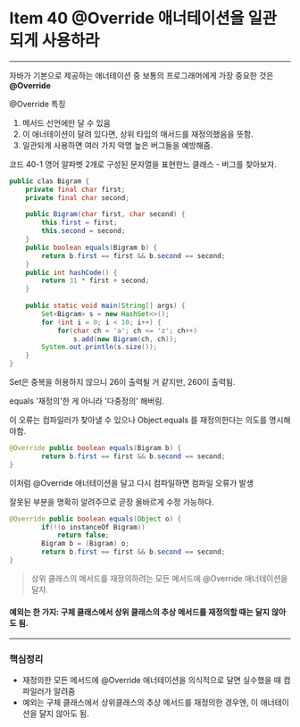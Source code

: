 # Item 40 @Override 애너테이션을 일관되게 사용하라 

--------------------------------------------
자바가 기본으로 제공하는 애너테이션 중 보통의 프로그래머에게 가장 중요한 것은 **@Override**

@Override 특징
1. 메서드 선언에만 달 수 있음
2. 이 애너테이션이 달려 있다면, 상위 타입의 매서드를 재정의했음을 뜻함. 
3. 일관되게 사용하면 여러 가지 악명 높은 버그들을 예방해줌. 


코드 40-1 영어 알파벳 2개로 구성된 문자열을 표현한느 클래스 - 버그를 찾아보자. 
``` java
public clas Bigram {
    private final char first;
    private final char second;
    
    public Bigram(char first, char second) {
        this.first = first;
        this.second = second;
    }
    public boolean equals(Bigram b) {
        return b.first == first && b.second == second;
    }
    public int hashCode() {
        return 31 * first + second;
    }
    
    public static void main(String[] args) {
        Set<Bigram> s = new HashSet<>();
        for (int i = 0; i < 10; i++) {
            for(char ch = 'a'; ch <= 'z'; ch++)
                s.add(new Bigram(ch, ch));
        System.out.println(s.size());
    }
}
```
Set은 중복을 허용하지 않으니 26이 출력될 거 같지만, 260이 출력됨. 

equals '재정의'한 게 아니라 '다중정의' 해버림.

이 오류는 컴파일러가 찾아낼 수 있으나 Object.equals 를 재정의한다는 의도를 명시해야함. 
``` java
@Override public boolean equals(Bigram b) {
        return b.first == first && b.second == second;
}
```
이처럼 @Override 애너테이션을 달고 다시 컴파일하면 컴파일 오류가 발생 

잘못된 부분을 명확히 알려주므로 곧장 올바르게 수정 가능하다. 

``` java
@Override public boolean equals(Object o) {
        if(!(o instanceOf Bigram)) 
            return false;
        Bigram b = (Bigram) o;
        return b.first == first && b.second == second;
}
```
> 상위 클래스의 메서드를 재정의하려는 모든 메서드에 @Override 애너테이션을 달자.

#### 예외는 한 가지: 구체 클래스에서 상위 클래스의 추상 메서드를 재정의할 때는 달지 않아도 됨. 


<hr>

### 핵심정리
- 재정의한 모든 메서드에 @Override 애너테이션을 의식적으로 달면 실수했을 때 컴파일러가 알려줌
- 예외는 구체 클래스에서 상위클래스의 추상 메서드를 재정의한 경우엔, 이 애너테이션을 달지 않아도 됨.